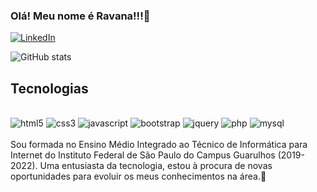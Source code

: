 ### Olá! Meu nome é Ravana!!!💚 

[![LinkedIn](https://img.shields.io/badge/LinkedIn-0077B5?style=for-the-badge&logo=linkedin&logoColor=white)](https://www.linkedin.com/in/ravana-pereira-de-fran%C3%A7a-1bb118204/)


![GitHub stats](https://github-readme-stats.vercel.app/api?username=RavanaF&show_icons=true&theme=tokyonight)

## Tecnologias

<div style="display: inline_blanck"></br>
    <img algin="center" alt="html5" src="https://img.shields.io/badge/HTML5-E34F26?style=for-the-badge&logo=html5&logoColor=white">
    <img algin="center" alt="css3" src="https://img.shields.io/badge/CSS3-1572B6?style=for-the-badge&logo=css3&logoColor=white">
    <img algin="center" alt="javascript" src="https://img.shields.io/badge/JavaScript-F7DF1E?style=for-the-badge&logo=javascript&logoColor=black">
    <img algin="center" alt="bootstrap" src="https://img.shields.io/badge/Bootstrap-563D7C?style=for-the-badge&logo=bootstrap&logoColor=white">
    <img algin="center" alt="jquery" src="https://img.shields.io/badge/jQuery-0769AD?style=for-the-badge&logo=jquery&logoColor=white">
    <img algin="center" alt="php" src="https://img.shields.io/badge/PHP-777BB4?style=for-the-badge&logo=php&logoColor=white">
    <img algin="center" alt="mysql" src="https://img.shields.io/badge/MySQL-005C84?style=for-the-badge&logo=mysql&logoColor=white">
</div>
</br>
Sou formada no Ensino Médio Integrado ao Técnico de Informática para Internet do Instituto Federal de São Paulo do Campus Guarulhos (2019-2022). Uma entusiasta da tecnologia, estou à procura de novas oportunidades para evoluir os meus conhecimentos na área.💚
